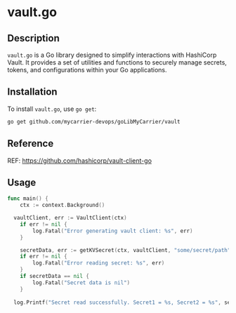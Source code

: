 # vault.go

## Description
`vault.go` is a Go library designed to simplify interactions with HashiCorp Vault. It provides a set of utilities and functions to securely manage secrets, tokens, and configurations within your Go applications.

## Installation
To install `vault.go`, use `go get`:
```sh
go get github.com/mycarrier-devops/goLibMyCarrier/vault
```

## Reference
REF: https://github.com/hashicorp/vault-client-go 

## Usage
``` go
func main() {
	ctx := context.Background()

  vaultClient, err := VaultClient(ctx)
	if err != nil {
		log.Fatal("Error generating vault client: %s", err)
	}

	secretData, err := getKVSecret(ctx, vaultClient, "some/secret/path", "SomeMountPoint")
	if err != nil {
		log.Fatal("Error reading secret: %s", err)
	}
	if secretData == nil {
		log.Fatal("Secret data is nil")
	}
	
  log.Printf("Secret read successfully. Secret1 = %s, Secret2 = %s", secretData["Secret1"], secretData["Secret2"])

```